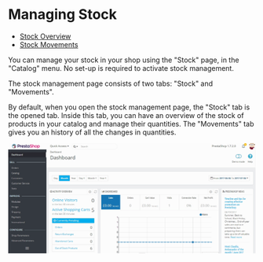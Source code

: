 # Managing Stock

* &#x20;[Stock Overview](stock-overview.md)
* &#x20;[Stock Movements](stock-movements.md)

You can manage your stock in your shop using the "Stock" page, in the "Catalog" menu. No set-up is required to activate stock management.

The stock management page consists of two tabs: "Stock" and "Movements".

By default, when you open the stock management page, the "Stock" tab is the opened tab. Inside this tab, you can have an overview of the stock of products in your catalog and manage their quantities. The "Movements" tab gives you an history of all the changes in quantities.

![](<../../../../.gitbook/assets/54266288 (3) (5) (2).gif>)
